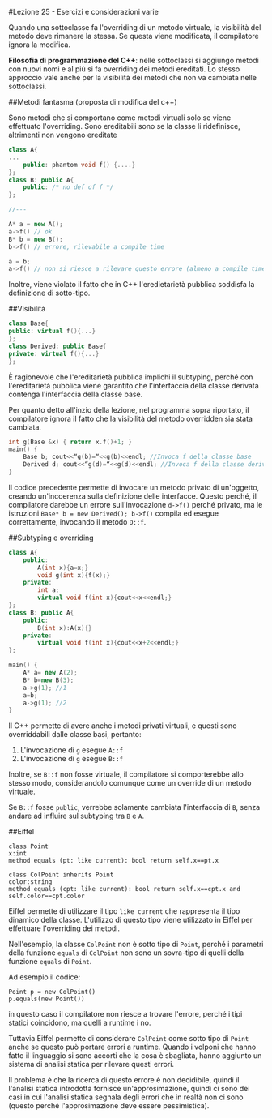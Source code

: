 #Lezione 25 - Esercizi e considerazioni varie

Quando una sottoclasse fa l'overriding di un metodo virtuale, la visibilità del metodo deve rimanere la stessa. Se questa viene modificata, il compilatore ignora la modifica.

**Filosofia di programmazione del C++**: nelle sottoclassi si aggiungo metodi con nuovi nomi e al più si fa overriding dei metodi ereditati. Lo stesso approccio vale anche per la visibilità dei metodi che non va cambiata nelle sottoclassi.

##Metodi fantasma (proposta di modifica del c++)

Sono metodi che si comportano come metodi virtuali solo se viene effettuato l'overriding. Sono ereditabili sono se la classe li ridefinisce, altrimenti non vengono ereditate

```c++
class A{
...
    public: phantom void f() {....}
};
class B: public A{
    public: /* no def of f */
};

//---

A* a = new A();
a->f() // ok
B* b = new B();
b->f() // errore, rilevabile a compile time

a = b;
a->f() // non si riesce a rilevare questo errore (almeno a compile time)
```

Inoltre, viene violato il fatto che in C++ l'eredietarietà pubblica soddisfa la definizione di sotto-tipo. 

##Visibilità

```c++
class Base{
public: virtual f(){...}
};
class Derived: public Base{
private: virtual f(){...}
};
```

È ragionevole che l'ereditarietà pubblica implichi il subtyping, perché con l'ereditarietà pubblica viene garantito che l'interfaccia della classe derivata contenga l'interfaccia della classe base.

Per quanto detto all'inzio della lezione, nel programma sopra riportato, il compilatore ignora il fatto che la visibilità del metodo overridden sia stata cambiata.

```c++
int g(Base &x) { return x.f()+1; }
main() {
    Base b; cout<<“g(b)=“<<g(b)<<endl; //Invoca f della classe base
    Derived d; cout<<“g(d)=“<<g(d)<<endl; //Invoca f della classe derivata
}
```

Il codice precedente permette di invocare un metodo privato di un'oggetto, creando un'incoerenza sulla definizione delle interfacce.
Questo perché, il compilatore darebbe un errore sull'invocazione `d->f()` perché privato, ma le istruzioni `Base* b = new Derived(); b->f()` compila ed esegue correttamente, invocando il metodo `D::f`.

##Subtyping e overriding

```c++
class A{
    public:
        A(int x){a=x;}
        void g(int x){f(x);}
    private:
        int a;
        virtual void f(int x){cout<<x<<endl;}
};
class B: public A{
    public:
        B(int x):A(x){}
    private:
        virtual void f(int x){cout<<x+2<<endl;}
};

main() {
    A* a= new A(2);
    B* b=new B(3);
    a->g(1); //1
    a=b;
    a->g(1); //2
}
```

Il C++ permette di avere anche i metodi privati virtuali, e questi sono overriddabili dalle classe basi, pertanto:

1. L'invocazione di `g` esegue `A::f`
2. L'invocazione di `g` esegue `B::f`

Inoltre, se `B::f` non fosse virtuale, il compilatore si comporterebbe allo stesso modo, considerandolo comunque come un override di un metodo virtuale.

Se `B::f` fosse `public`, verrebbe solamente cambiata l'interfaccia di `B`, senza andare ad influire sul subtyping tra `B` e `A`.

##Eiffel 

```
class Point
x:int
method equals (pt: like current): bool return self.x==pt.x

class ColPoint inherits Point
color:string
method equals (cpt: like current): bool return self.x==cpt.x and self.color==cpt.color
```

Eiffel permette di utilizzare il tipo `like current` che rappresenta il tipo dinamico della classe.
L'utilizzo di questo tipo viene utilizzato in Eiffel per effettuare l'overriding dei metodi.

Nell'esempio, la classe `ColPoint` non è sotto tipo di `Point`, perché i parametri della funzione `equals` di `ColPoint` non sono un sovra-tipo di quelli della funzione `equals` di `Point`.

Ad esempio il codice:

```
Point p = new ColPoint()
p.equals(new Point())
```

in questo caso il compilatore non riesce a trovare l'errore, perché i tipi statici coincidono, ma quelli a runtime i no.

Tuttavia Eiffel permette di considerare `ColPoint` come sotto tipo di `Point` anche se questo può portare errori a runtime.
Quando i volponi che hanno fatto il linguaggio si sono accorti che la cosa è sbagliata, hanno aggiunto un sistema di analisi statica per rilevare questi errori.

Il problema è che la ricerca di questo errore è non decidibile, quindi il l'analisi statica introdotta fornisce un'approsimazione, quindi ci sono dei casi in cui l'analisi statica segnala degli errori che in realtà non ci sono (questo perché l'approsimazione deve essere pessimistica).

